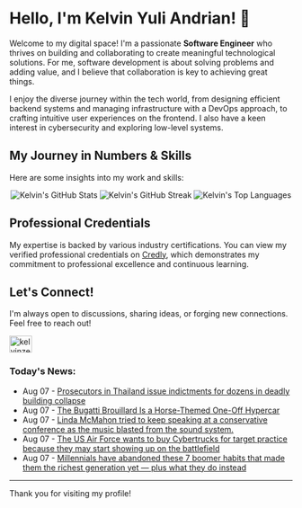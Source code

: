 # Hello, I'm Kelvin Yuli Andrian! 👋

Welcome to my digital space! I'm a passionate **Software Engineer** who thrives on building and collaborating to create meaningful technological solutions. For me, software development is about solving problems and adding value, and I believe that collaboration is key to achieving great things.

I enjoy the diverse journey within the tech world, from designing efficient backend systems and managing infrastructure with a DevOps approach, to crafting intuitive user experiences on the frontend. I also have a keen interest in cybersecurity and exploring low-level systems.

## My Journey in Numbers & Skills

Here are some insights into my work and skills:

<p align="center">
  <img src="https://github-readme-stats.vercel.app/api?username=kelvinzer0&show_icons=true&theme=radical" alt="Kelvin's GitHub Stats" />
  <img src="https://github-readme-streak-stats.herokuapp.com/?user=kelvinzer0&theme=radical" alt="Kelvin's GitHub Streak" />
  <img src="https://github-readme-stats.vercel.app/api/top-langs/?username=kelvinzer0&layout=compact&theme=radical" alt="Kelvin's Top Languages" />
</p>

## Professional Credentials

My expertise is backed by various industry certifications. You can view my verified professional credentials on [Credly](https://www.credly.com/users/kelvin-yuli-andrian/badges), which demonstrates my commitment to professional excellence and continuous learning.

## Let's Connect!

I'm always open to discussions, sharing ideas, or forging new connections. Feel free to reach out!

<p align="left">
    <a href="https://linkedin.com/in/kelvinzero" target="blank"><img align="center" src="https://cdn.jsdelivr.net/npm/simple-icons@3.0.1/icons/linkedin.svg" alt="kelvinzero" height="30" width="40" /></a>
</p>

### Today's News:

<!-- feed start -->
- Aug 07 - [Prosecutors in Thailand issue indictments for dozens in deadly building collapse](https://www.yahoo.com/news/articles/prosecutors-thailand-issue-indictments-dozens-131815712.html)
- Aug 07 - [The Bugatti Brouillard Is a Horse-Themed One-Off Hypercar](https://autos.yahoo.com/articles/bugatti-brouillard-horse-themed-one-130000359.html)
- Aug 07 - [Linda McMahon tried to keep speaking at a conservative conference as the music blasted from the sound system.](https://www.yahoo.com/news/videos/linda-mcmahon-tried-keep-speaking-120636378.html)
- Aug 07 - [The US Air Force wants to buy Cybertrucks for target practice because they may start showing up on the battlefield](https://www.yahoo.com/news/articles/us-air-force-wants-buy-111637617.html)
- Aug 07 - [Millennials have abandoned these 7 boomer habits that made them the richest generation yet — plus what they do instead](https://finance.yahoo.com/news/millennials-abandoned-7-boomer-habits-110000781.html)
<!-- feed end -->

---

Thank you for visiting my profile!
